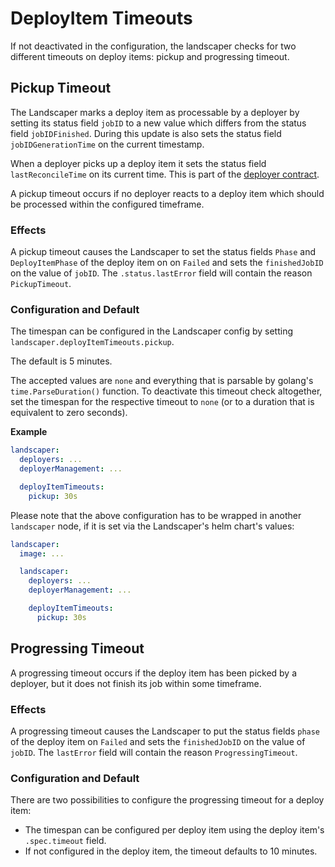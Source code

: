 # DeployItem Timeouts

If not deactivated in the configuration, the landscaper checks for two different timeouts on deploy items: pickup and
progressing timeout.

## Pickup Timeout

The Landscaper marks a deploy item as processable by a deployer by setting its status field `jobID` to a new value 
which differs from the status field `jobIDFinished`. During this update is also sets the status field `jobIDGenerationTime`
on the current timestamp.

When a deployer picks up a deploy item it sets the status field `lastReconcileTime` on its current time. This is part 
of the [deployer contract](../technical/deployer_contract.md).

A pickup timeout occurs if no deployer reacts to a deploy item which should be processed within the configured timeframe.

### Effects

A pickup timeout causes the Landscaper to set the status fields `Phase` and `DeployItemPhase` of the deploy item on 
on `Failed` and sets the `finishedJobID` on the value of `jobID`. The `.status.lastError` field 
will contain the reason `PickupTimeout`.

### Configuration and Default

The timespan can be configured in the Landscaper config by setting `landscaper.deployItemTimeouts.pickup`.

The default is 5 minutes.

The accepted values are `none` and everything that is parsable by golang's `time.ParseDuration()` function.
To deactivate this timeout check altogether, set the timespan for the respective timeout to `none`
(or to a duration that is equivalent to zero seconds).

**Example**
```yaml
landscaper:
  deployers: ...
  deployerManagement: ...

  deployItemTimeouts:
    pickup: 30s
```

Please note that the above configuration has to be wrapped in another `landscaper` node, if it is set via the Landscaper's helm chart's values:
```yaml
landscaper:
  image: ...

  landscaper:
    deployers: ...
    deployerManagement: ...

    deployItemTimeouts:
      pickup: 30s
```


## Progressing Timeout

A progressing timeout occurs if the deploy item has been picked by a deployer, but it does not finish its job within some
timeframe.

### Effects

A progressing timeout causes the Landscaper to put the status fields `phase` of the deploy item
on `Failed` and sets the `finishedJobID` on the value of `jobID`. The `lastError` field will contain the reason
`ProgressingTimeout`.

### Configuration and Default

There are two possibilities to configure the progressing timeout for a deploy item:
- The timespan can be configured per deploy item using the deploy item's `.spec.timeout` field.
- If not configured in the deploy item, the timeout defaults to 10 minutes.
